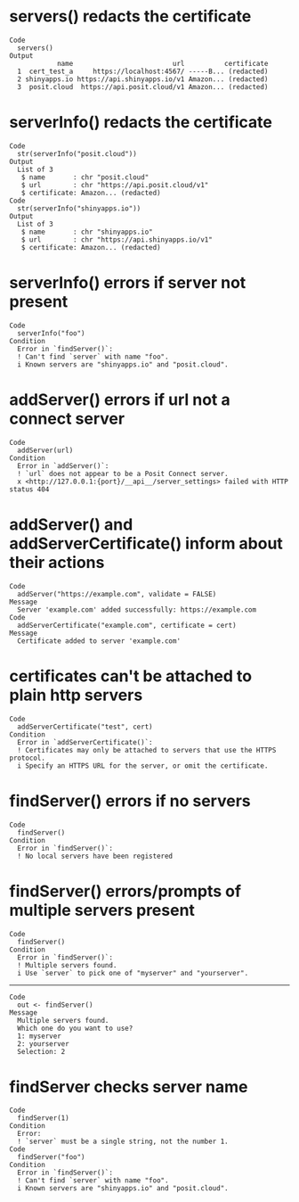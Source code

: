 # servers() redacts the certificate

    Code
      servers()
    Output
                name                         url          certificate
      1  cert_test_a     https://localhost:4567/ -----B... (redacted)
      2 shinyapps.io https://api.shinyapps.io/v1 Amazon... (redacted)
      3  posit.cloud  https://api.posit.cloud/v1 Amazon... (redacted)

# serverInfo() redacts the certificate

    Code
      str(serverInfo("posit.cloud"))
    Output
      List of 3
       $ name       : chr "posit.cloud"
       $ url        : chr "https://api.posit.cloud/v1"
       $ certificate: Amazon... (redacted)
    Code
      str(serverInfo("shinyapps.io"))
    Output
      List of 3
       $ name       : chr "shinyapps.io"
       $ url        : chr "https://api.shinyapps.io/v1"
       $ certificate: Amazon... (redacted)

# serverInfo() errors if server not present

    Code
      serverInfo("foo")
    Condition
      Error in `findServer()`:
      ! Can't find `server` with name "foo".
      i Known servers are "shinyapps.io" and "posit.cloud".

# addServer() errors if url not a connect server

    Code
      addServer(url)
    Condition
      Error in `addServer()`:
      ! `url` does not appear to be a Posit Connect server.
      x <http://127.0.0.1:{port}/__api__/server_settings> failed with HTTP status 404

# addServer() and addServerCertificate() inform about their actions

    Code
      addServer("https://example.com", validate = FALSE)
    Message
      Server 'example.com' added successfully: https://example.com
    Code
      addServerCertificate("example.com", certificate = cert)
    Message
      Certificate added to server 'example.com'

# certificates can't be attached to plain http servers

    Code
      addServerCertificate("test", cert)
    Condition
      Error in `addServerCertificate()`:
      ! Certificates may only be attached to servers that use the HTTPS protocol.
      i Specify an HTTPS URL for the server, or omit the certificate.

# findServer() errors if no servers

    Code
      findServer()
    Condition
      Error in `findServer()`:
      ! No local servers have been registered

# findServer() errors/prompts of multiple servers present

    Code
      findServer()
    Condition
      Error in `findServer()`:
      ! Multiple servers found.
      i Use `server` to pick one of "myserver" and "yourserver".

---

    Code
      out <- findServer()
    Message
      Multiple servers found.
      Which one do you want to use?
      1: myserver
      2: yourserver
      Selection: 2

# findServer checks server name

    Code
      findServer(1)
    Condition
      Error:
      ! `server` must be a single string, not the number 1.
    Code
      findServer("foo")
    Condition
      Error in `findServer()`:
      ! Can't find `server` with name "foo".
      i Known servers are "shinyapps.io" and "posit.cloud".

